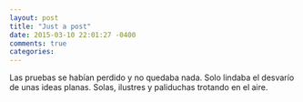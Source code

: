 ```yaml
---
layout: post
title: "Just a post"
date: 2015-03-10 22:01:27 -0400
comments: true
categories: 
---
```


Las pruebas se habían perdido y no quedaba nada. Solo lindaba el desvarío de unas ideas planas. Solas, ilustres y paliduchas trotando en el aire.
